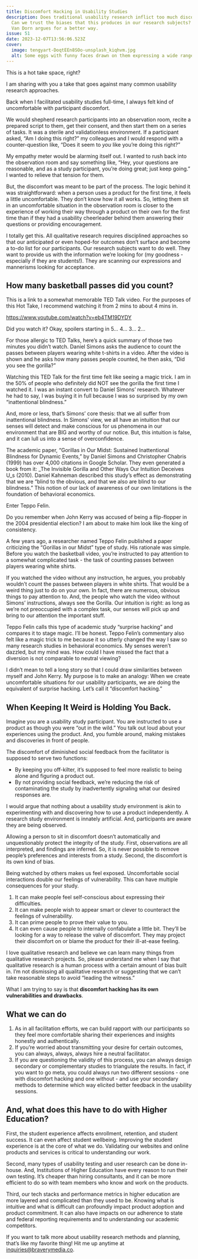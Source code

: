 ```yaml
---
title: Discomfort Hacking in Usability Studies
description: Does traditional usability research inflict too much discomfort?
  Can we trust the biases that this produces in our research subjects? Kristin
  Van Dorn argues for a better way.
issue: 51
date: 2023-12-07T13:56:06.523Z
cover:
  image: tengyart-DoqtEEn8SOo-unsplash_kiqhvm.jpg
  alt: Some eggs with funny faces drawn on them expressing a wide range of emotion.
---
```

This is a hot take space, right?  

I am sharing with you a take that goes against many common usability research approaches. 

Back when I facilitated usability studies full-time, I always felt kind of uncomfortable with participant discomfort. 

We would shepherd research participants into an observation room, recite a prepared script to them, get their consent, and then start them on a series of tasks. It was a sterile and validationless environment. If a participant asked, “Am I doing this right?” my colleagues and I would respond with a counter-question like, “Does it seem to *you* like you’re doing this right?” 

My empathy meter would be alarming itself out. I wanted to rush back into the observation room and say something like, “Hey, your questions are reasonable, and as a study participant, you’re doing great; just keep going.” I wanted to relieve that tension for them. 

But, the discomfort was meant to be part of the process. The logic behind it was straightforward: when a person uses a product for the first time, it feels a little uncomfortable. They don’t know how it all works. So, letting them sit in an uncomfortable situation in the observation room is closer to the experience of working their way through a product on their own for the first time than if they had a usability cheerleader behind them answering their questions or providing encouragement. 

I totally get this. All qualitative research requires disciplined approaches so that our anticipated or even hoped-for outcomes don’t surface and become a to-do list for our participants. Our research subjects want to do well. They want to provide us with the information we’re looking for (my goodness - especially if they are students!). They are scanning our expressions and mannerisms looking for acceptance. 

## How many basketball passes did you count?

This is a link to a somewhat memorable TED Talk video. For the purposes of this Hot Take, I recommend watching it from 2 mins to about 4 mins in. 

https://www.youtube.com/watch?v=eb4TM19DYDY

Did you watch it? Okay, spoilers starting in 5… 4… 3… 2… 

For those allergic to TED Talks, here’s a quick summary of those two minutes you didn’t watch. Daniel Simons asks the audience to count the passes between players wearing white t-shirts in a video. After the video is shown and he asks how many passes people counted, he then asks, “Did you see the gorilla?”  

Watching this TED Talk for the first time felt like seeing a magic trick. I am in the 50% of people who definitely did NOT see the gorilla the first time I watched it. I was an instant convert to Daniel Simons’ research. Whatever he had to say, I was buying it in full because I was so surprised by my own “inattentional blindness.” 

And, more or less, that’s Simons’ core thesis: that we all suffer from inattentional blindness. In Simons’ view, we all have an intuition that our senses will detect and make conscious for us phenomena in our environment that are BIG and worthy of our notice. But, this intuition is false, and it can lull us into a sense of overconfidence. 

The academic paper, “Gorillas in Our Midst: Sustained Inattentional Blindness for Dynamic Events,” by Daniel Simons and Christopher Chabris (1999) has over 4,000 citations in Google Scholar. They even generated a book from it: _The Invisible Gorilla and Other Ways Our Intuition Deceives U_s (2010). Daniel Kahneman described this study’s effect as demonstrating that we are “blind to the obvious, and that we also are blind to our blindness.” This notion of our lack of awareness of our own limitations is the foundation of behavioral economics. 

Enter Teppo Felin. 

Do you remember when John Kerry was accused of being a flip-flopper in the 2004 presidential election? I am about to make him look like the king of consistency. 

A few years ago, a researcher named Teppo Felin published a paper criticizing the “Gorillas in our Midst” type of study. His rationale was simple. Before you watch the basketball video, you’re instructed to pay attention to a somewhat complicated task - the task of counting passes between players wearing white shirts. 

If you watched the video without any instruction, he argues, you probably wouldn’t count the passes between players in white shirts. That would be a weird thing just to do on your own. In fact, there are numerous, obvious things to pay attention to. And, the people who watch the video without Simons’ instructions, always see the Gorilla. Our intuition is right: as long as we’re not preoccupied with a complex task, our senses will pick up and bring to our attention the important stuff.

Teppo Felin calls this type of academic study “surprise hacking” and compares it to stage magic. I’ll be honest. Teppo Felin’s commentary also felt like a magic trick to me because it so utterly changed the way I saw so many research studies in behavioral economics. My senses weren’t dazzled, but my mind was. How could I have missed the fact that a diversion is not comparable to neutral viewing?

I didn’t mean to tell a long story so that I could draw similarities between myself and John Kerry. My purpose is to make an analogy: When we create uncomfortable situations for our usability participants, we are doing the equivalent of surprise hacking. Let’s call it “discomfort hacking.” 

## When Keeping It Weird is Holding You Back.

Imagine you are a usability study participant. You are instructed to use a product as though you were “out in the wild.” You talk out loud about your experiences using the product. And, you fumble around, making mistakes and discoveries in front of people. 

The discomfort of diminished social feedback from the facilitator is supposed to serve two functions: 

* By keeping you off-kilter, it’s supposed to feel more realistic to being alone and figuring a product out. 
* By not providing social feedback, we’re reducing the risk of contaminating the study by inadvertently signaling what our desired responses are.

I would argue that nothing about a usability study environment is akin to experimenting with and discovering how to use a product independently. A research study environment is innately artificial. And, participants are aware they are being observed. 

Allowing a person to sit in discomfort doesn’t automatically and unquestionably protect the integrity of the study. First, observations are all interpreted, and findings are inferred. So, it is never possible to remove people’s preferences and interests from a study. Second, the discomfort is its own kind of bias. 

Being watched by others makes us feel exposed. Uncomfortable social interactions double our feelings of vulnerability. This can have multiple consequences for your study. 

1. It can make people feel self-conscious about expressing their difficulties. 
2. It can make people wish to appear smart or clever to counteract the feelings of vulnerability. 
3. It can prime people to prove their value to you. 
4. It can even cause people to internally confabulate a little bit. They’ll be looking for a way to release the valve of discomfort. They may project their discomfort on or blame the product for their ill-at-ease feeling.

I love qualitative research and believe we can learn many things from qualitative research projects. So, please understand me when I say that qualitative research is a human process with a certain amount of bias built in. I’m not dismissing all qualitative research or suggesting that we can’t take reasonable steps to avoid “leading the witness.”

What I am trying to say is that **discomfort hacking has its own vulnerabilities and drawbacks**. 

## What we can do

1. As in all facilitation efforts, we can build rapport with our participants so they feel more comfortable sharing their experiences and insights honestly and authentically. 
2. If you’re worried about transmitting your desire for certain outcomes, you can always, always, always hire a neutral facilitator. 
3. If you are questioning the validity of this process, you can always design secondary or complementary studies to triangulate the results. In fact, if you want to go meta, you could always run two different sessions - one with discomfort hacking and one without - and use your secondary methods to determine which way elicited better feedback in the usability sessions.  

## And, what does this have to do with Higher Education?

First, the student experience affects enrollment, retention, and student success. It can even affect student wellbeing. Improving the student experience is at the core of what we do. Validating our websites and online products and services is critical to understanding our work.  

Second, many types of usability testing and user research can be done in-house. And, Institutions of Higher Education have every reason to run their own testing. It’s cheaper than hiring consultants, and it can be more efficient to do so with team members who know and work on the products. 

Third, our tech stacks and performance metrics in higher education are more layered and complicated than they used to be. Knowing what is intuitive and what is difficult can profoundly impact product adoption and product commitment. It can also have impacts on our adherence to state and federal reporting requirements and to understanding our academic competitors.

If you want to talk more about usability research methods and planning, that’s like my favorite thing! Hit me up anytime at [inquiries@braverymedia.co](mailto:inquiries@braverymedia.co).